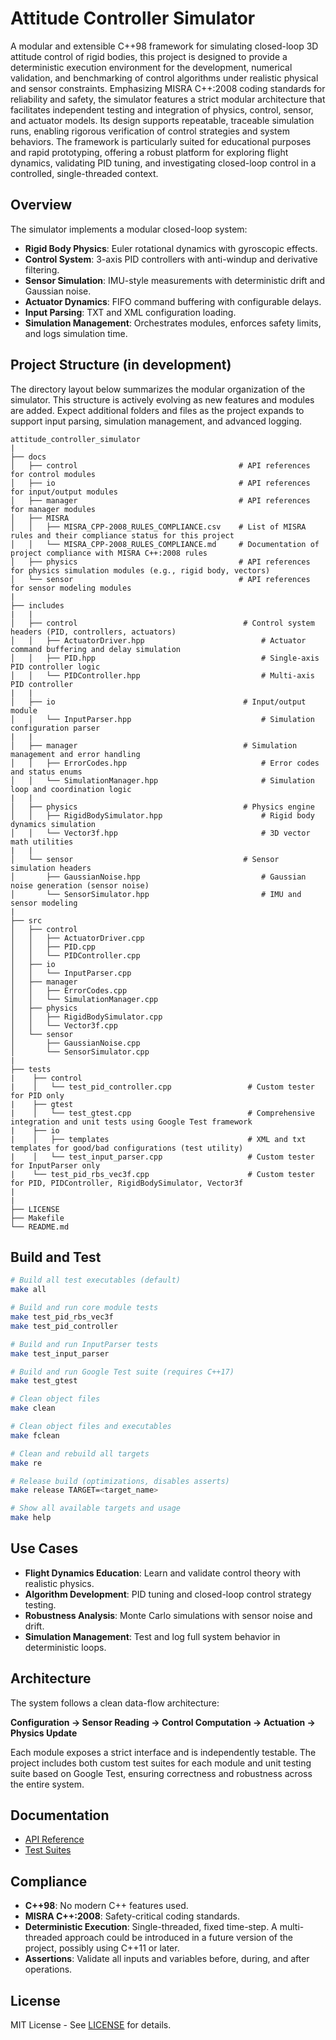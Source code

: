 # Attitude Controller Simulator

A modular and extensible C++98 framework for simulating closed-loop 3D attitude control of rigid bodies, this project is designed to provide a deterministic execution environment for the development, numerical validation, and benchmarking of control algorithms under realistic physical and sensor constraints. Emphasizing MISRA C++:2008 coding standards for reliability and safety, the simulator features a strict modular architecture that facilitates independent testing and integration of physics, control, sensor, and actuator models. Its design supports repeatable, traceable simulation runs, enabling rigorous verification of control strategies and system behaviors. The framework is particularly suited for educational purposes and rapid prototyping, offering a robust platform for exploring flight dynamics, validating PID tuning, and investigating closed-loop control in a controlled, single-threaded context.

## Overview

The simulator implements a modular closed-loop system:

- **Rigid Body Physics**: Euler rotational dynamics with gyroscopic effects.
- **Control System**: 3-axis PID controllers with anti-windup and derivative filtering.
- **Sensor Simulation**: IMU-style measurements with deterministic drift and Gaussian noise.
- **Actuator Dynamics**: FIFO command buffering with configurable delays.
- **Input Parsing**: TXT and XML configuration loading.
- **Simulation Management**: Orchestrates modules, enforces safety limits, and logs simulation time.

## Project Structure (in development)

The directory layout below summarizes the modular organization of the simulator. This structure is actively evolving as new features and modules are added. Expect additional folders and files as the project expands to support input parsing, simulation management, and advanced logging.


```
attitude_controller_simulator
|
├── docs
│   ├── control                                    # API references for control modules
│   ├── io                                         # API references for input/output modules
│   ├── manager                                    # API references for manager modules
│   ├── MISRA
│   │   ├── MISRA_CPP-2008_RULES_COMPLIANCE.csv    # List of MISRA rules and their compliance status for this project
│   │   └── MISRA_CPP-2008_RULES_COMPLIANCE.md     # Documentation of project compliance with MISRA C++:2008 rules
│   ├── physics                                    # API references for physics simulation modules (e.g., rigid body, vectors)
│   └── sensor                                     # API references for sensor modeling modules
|
├── includes
|   |
│   ├── control                                     # Control system headers (PID, controllers, actuators)
│   │   ├── ActuatorDriver.hpp                          # Actuator command buffering and delay simulation
│   │   ├── PID.hpp                                     # Single-axis PID controller logic
│   │   └── PIDController.hpp                           # Multi-axis PID controller
|   |
│   ├── io                                          # Input/output module
│   │   └── InputParser.hpp                             # Simulation configuration parser
|   |
│   ├── manager                                     # Simulation management and error handling
│   │   ├── ErrorCodes.hpp                              # Error codes and status enums
│   │   └── SimulationManager.hpp                       # Simulation loop and coordination logic
|   |
│   ├── physics                                     # Physics engine
│   │   ├── RigidBodySimulator.hpp                      # Rigid body dynamics simulation
│   │   └── Vector3f.hpp                                # 3D vector math utilities
|   |
│   └── sensor                                      # Sensor simulation headers
│       ├── GaussianNoise.hpp                           # Gaussian noise generation (sensor noise)
│       └── SensorSimulator.hpp                         # IMU and sensor modeling
|
├── src
│   ├── control
│   │   ├── ActuatorDriver.cpp
│   │   ├── PID.cpp
│   │   └── PIDController.cpp
│   ├── io
│   │   └── InputParser.cpp
│   ├── manager
│   │   ├── ErrorCodes.cpp
│   │   └── SimulationManager.cpp
│   ├── physics
│   │   ├── RigidBodySimulator.cpp
│   │   └── Vector3f.cpp
│   └── sensor
│       ├── GaussianNoise.cpp
│       └── SensorSimulator.cpp
|
├── tests
|    ├── control
|    │   └── test_pid_controller.cpp                 # Custom tester for PID only
|    ├── gtest
|    │   └── test_gtest.cpp                          # Comprehensive integration and unit tests using Google Test framework
|    ├── io
|    │   ├── templates                               # XML and txt templates for good/bad configurations (test utility)
|    │   └── test_input_parser.cpp                   # Custom tester for InputParser only
|    └── test_pid_rbs_vec3f.cpp                      # Custom tester for PID, PIDController, RigidBodySimulator, Vector3f
|
|
├── LICENSE
├── Makefile
└── README.md
```

## Build and Test

```bash
# Build all test executables (default)
make all

# Build and run core module tests
make test_pid_rbs_vec3f
make test_pid_controller

# Build and run InputParser tests
make test_input_parser

# Build and run Google Test suite (requires C++17)
make test_gtest

# Clean object files
make clean

# Clean object files and executables
make fclean

# Clean and rebuild all targets
make re

# Release build (optimizations, disables asserts)
make release TARGET=<target_name>

# Show all available targets and usage
make help
```

## Use Cases

- **Flight Dynamics Education**: Learn and validate control theory with realistic physics.
- **Algorithm Development**: PID tuning and closed-loop control strategy testing.
- **Robustness Analysis**: Monte Carlo simulations with sensor noise and drift.
- **Simulation Management**: Test and log full system behavior in deterministic loops.

## Architecture

The system follows a clean data-flow architecture:

**Configuration → Sensor Reading → Control Computation → Actuation → Physics Update**

Each module exposes a strict interface and is independently testable. The project includes both custom test suites for each module and unit testing suite based on Google Test, ensuring correctness and robustness across the entire system.

## Documentation

- [API Reference](docs)
- [Test Suites](tests)

## Compliance

- **C++98**: No modern C++ features used.
- **MISRA C++:2008**: Safety-critical coding standards.
- **Deterministic Execution**: Single-threaded, fixed time-step. A multi-threaded approach could be introduced in a future version of the project, possibly using C++11 or later.
- **Assertions**: Validate all inputs and variables before, during, and after operations.

## License

MIT License - See [LICENSE](LICENSE) for details.
